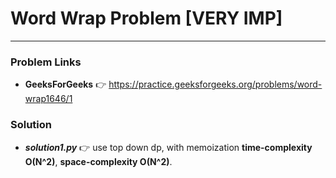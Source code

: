 # Word Wrap Problem [VERY IMP]

---

### Problem Links
- **__GeeksForGeeks__** :point_right: https://practice.geeksforgeeks.org/problems/word-wrap1646/1

### Solution
- **_solution1.py_** :point_right: use top down dp, with memoization **time-complexity O(N^2)**, **space-complexity O(N^2)**.
